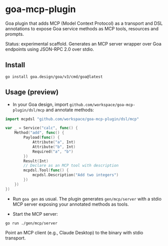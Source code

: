# goa-mcp-plugin

Goa plugin that adds MCP (Model Context Protocol) as a transport and DSL annotations to expose Goa service methods as MCP tools, resources and prompts.

Status: experimental scaffold. Generates an MCP server wrapper over Goa endpoints using JSON-RPC 2.0 over stdio.

## Install

```
go install goa.design/goa/v3/cmd/goa@latest
```

## Usage (preview)

- In your Goa design, import `github.com/workspace/goa-mcp-plugin/dsl/mcp` and annotate methods:

```go
import mcpdsl "github.com/workspace/goa-mcp-plugin/dsl/mcp"

var _ = Service("calc", func() {
    Method("add", func() {
        Payload(func() {
            Attribute("a", Int)
            Attribute("b", Int)
            Required("a", "b")
        })
        Result(Int)
        // Declare as an MCP tool with description
        mcpdsl.Tool(func() {
            mcpdsl.Description("Add two integers")
        })
    })
})
```

- Run `goa gen` as usual. The plugin generates `gen/mcp/server` with a stdio MCP server exposing your annotated methods as tools.

- Start the MCP server:

```
go run ./gen/mcp/server
```

Point an MCP client (e.g., Claude Desktop) to the binary with stdio transport.